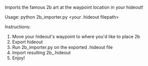Imports the famous 2b art at the waypoint location in your hideout!

Usage: python 2b_importer.py <your .hideout filepath>

Instructions:
1. Move your hideout's waypoint to where you'd like to place 2b
2. Export hideout
3. Run 2b_importer.py on the exported .hideout file
4. Import resulting 2b_<your hideout name>.hideout
5. Enjoy!
